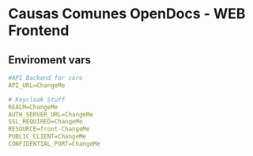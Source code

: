 # Causas Comunes OpenDocs - WEB Frontend 

## Enviroment vars

```yaml
#API Backend for core
API_URL=ChangeMe

# Keycloak Stuff
REALM=ChangeMe
AUTH_SERVER_URL=ChangeMe
SSL_REQUIRED=ChangeMe
RESOURCE=front-ChangeMe
PUBLIC_CLIENT=ChangeMe
CONFIDENTIAL_PORT=ChangeMe

```
